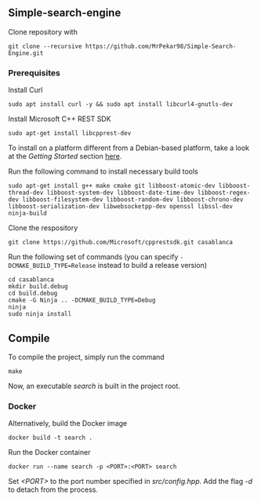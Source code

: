 ## Simple-search-engine

Clone repository with 

```
git clone --recursive https://github.com/MrPekar98/Simple-Search-Engine.git
```

### Prerequisites

Install Curl

```
sudo apt install curl -y && sudo apt install libcurl4-gnutls-dev
```

Install Microsoft C++ REST SDK

```
sudo apt-get install libcpprest-dev
```

To install on a platform different from a Debian-based platform, take a look at the _Getting Started_ section <a href="https://github.com/microsoft/cpprestsdk/blob/master/README.md">here</a>.

Run the following command to install necessary build tools

```
sudo apt-get install g++ make cmake git libboost-atomic-dev libboost-thread-dev libboost-system-dev libboost-date-time-dev libboost-regex-dev libboost-filesystem-dev libboost-random-dev libboost-chrono-dev libboost-serialization-dev libwebsocketpp-dev openssl libssl-dev ninja-build
```

Clone the respository

```
git clone https://github.com/Microsoft/cpprestsdk.git casablanca
```

Run the following set of commands (you can specify `-DCMAKE_BUILD_TYPE=Release` instead to build a release version)

```
cd casablanca
mkdir build.debug
cd build.debug
cmake -G Ninja .. -DCMAKE_BUILD_TYPE=Debug
ninja
sudo ninja install
```

## Compile

To compile the project, simply run the command

```
make
```

Now, an executable _search_ is built in the project root.

### Docker

Alternatively, build the Docker image

```
docker build -t search .
```

Run the Docker container

```
docker run --name search -p <PORT>:<PORT> search
```

Set _\<PORT\>_ to the port number specified in _src/config.hpp_.
Add the flag  _-d_ to detach from the process.